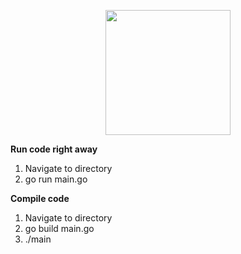 <p align="center">
<img src="https://mshaeri.com/blog/wp-content/uploads/2022/04/gologin.png"  height="200" >
</p>

**Run code right away**
<ol>
  <li>Navigate to directory</li>
  <li>go run main.go</li>
</ol>

**Compile code**
<ol>
  <li>Navigate to directory</li>
  <li>go build main.go</li>
  <li>./main</li>
</ol>